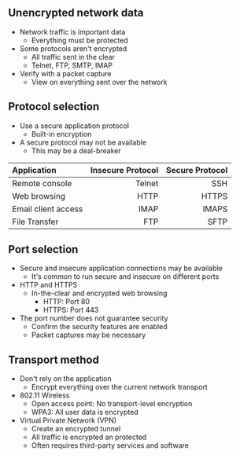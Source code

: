## Unencrypted network data
- Network traffic is important data
	- Everything must be protected
- Some protocols aren't encrypted
	- All traffic sent in the clear
	- Telnet, FTP, SMTP, IMAP
- Verify with a packet capture
	- View on everything sent over the network
## Protocol selection
- Use a secure application protocol
	- Built-in encryption
- A secure protocol may not be available
	- This may be a deal-breaker

| Application         | Insecure Protocol | Secure Protocol |
| :------------------ | ----------------: | --------------: |
| Remote console      |            Telnet |             SSH |
| Web browsing        |              HTTP |           HTTPS |
| Email client access |              IMAP |           IMAPS |
| File Transfer       |               FTP |            SFTP |
## Port selection
- Secure and insecure application connections may be available
	- It's common to run secure and insecure on different ports
- HTTP and HTTPS
	- In-the-clear and encrypted web browsing
		- HTTP: Port 80
		- HTTPS: Port 443
- The port number does not guarantee security
	- Confirm the security features are enabled
	- Packet captures may be necessary
## Transport method
- Don't rely on the application
	- Encrypt everything over the current network transport
- 802.11 Wireless
	- Open access point: No transport-level encryption
	- WPA3: All user data is encrypted
- Virtual Private Network (VPN)
	- Create an encrypted tunnel
	- All traffic is encrypted an protected
	- Often requires third-party services and software
